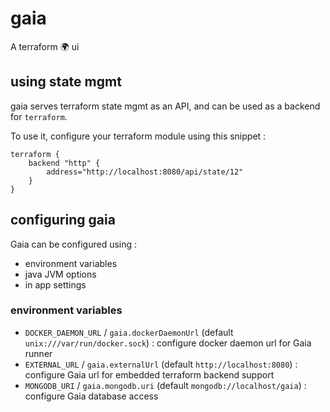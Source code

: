 # gaia

A terraform 🌍 ui

## using state mgmt

gaia serves terraform state mgmt as an API, and can be used as a backend for `terraform`.

To use it, configure your terraform module using this snippet :

```
terraform {
    backend "http" {
		address="http://localhost:8080/api/state/12"
	}
}
```

## configuring gaia

Gaia can be configured using :

* environment variables
* java JVM options 
* in app settings

### environment variables

* `DOCKER_DAEMON_URL` / `gaia.dockerDaemonUrl` (default `unix:///var/run/docker.sock`) : configure docker daemon url for Gaia runner
* `EXTERNAL_URL` / `gaia.externalUrl` (default `http://localhost:8080`) : configure Gaia url for embedded terraform backend support
* `MONGODB_URI`  / `gaia.mongodb.uri` (default `mongodb://localhost/gaia`) : configure Gaia database access